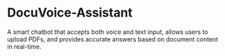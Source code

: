 # DocuVoice-Assistant
A smart chatbot that accepts both voice and text input, allows users to upload PDFs, and provides accurate answers based on document content in real-time.
